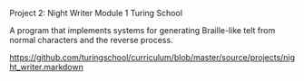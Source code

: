Project 2: Night Writer
Module 1 Turing School

 A program that implements systems for generating Braille-like telt from normal characters
 and the reverse process.

https://github.com/turingschool/curriculum/blob/master/source/projects/night_writer.markdown
